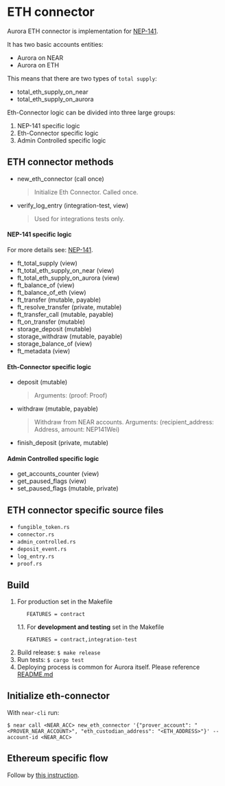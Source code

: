 # ETH connector

Aurora ETH connector is implementation for [NEP-141](https://nomicon.io/Standards/Tokens/FungibleToken/Core).

It has two basic accounts entities:
* Aurora on NEAR
* Aurora on ETH

This means that there are two types of `total supply`:
* total_eth_supply_on_near
* total_eth_supply_on_aurora

Eth-Connector logic can be divided into three large groups:
1. NEP-141 specific logic
2. Eth-Connector specific logic
3. Admin Controlled specific logic

## ETH connector methods

* new_eth_connector (call once)
    > Initialize Eth Connector. Called once.

* verify_log_entry (integration-test, view)
   > Used for integrations tests only.

#### NEP-141 specific logic

For more details see: [NEP-141](https://nomicon.io/Standards/Tokens/FungibleToken/Core).

* ft_total_supply (view)
* ft_total_eth_supply_on_near (view)
* ft_total_eth_supply_on_aurora (view)
* ft_balance_of (view)
* ft_balance_of_eth (view)
* ft_transfer (mutable, payable)
* ft_resolve_transfer (private, mutable)
* ft_transfer_call (mutable, payable)
* ft_on_transfer (mutable)
* storage_deposit (mutable)
* storage_withdraw (mutable, payable)
* storage_balance_of (view)
* ft_metadata (view)

#### Eth-Connector specific logic

* deposit (mutable)
   > Arguments: (proof: Proof)

* withdraw (mutable, payable)
   > Withdraw from NEAR accounts.
   > Arguments: (recipient_address: Address, amount: NEP141Wei) 

* finish_deposit (private, mutable)

#### Admin Controlled specific logic

* get_accounts_counter (view)
* get_paused_flags (view)
* set_paused_flags (mutable, private)

## ETH connector specific source files

* `fungible_token.rs`
* `connector.rs`
* `admin_controlled.rs`
* `deposit_event.rs`
* `log_entry.rs`
* `proof.rs`

## Build
1. For production set in the Makefile
    ```   
       FEATURES = contract
    ```
   1.1. For **development and testing** set in the Makefile
    ```
       FEATURES = contract,integration-test
    ```
2. Build release: `$ make release`
3. Run tests: `$ cargo test`
4. Deploying process is common for Aurora itself. Please reference [README.md](../README.md)

## Initialize eth-connector
With `near-cli` run:
```
$ near call <NEAR_ACC> new_eth_connector '{"prover_account": "<PROVER_NEAR_ACCOUNT>", "eth_custodian_address": "<ETH_ADDRESS>"}' --account-id <NEAR_ACC>

```

## Ethereum specific flow
Follow by [this instruction](https://github.com/aurora-is-near/eth-connector/blob/master/README.md).
